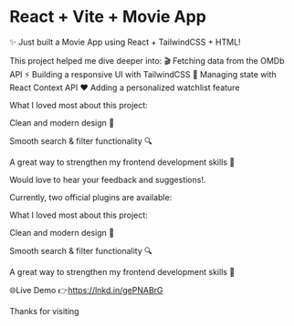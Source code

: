 # React + Vite + Movie App

✨ Just built a Movie App using React + TailwindCSS + HTML!

This project helped me dive deeper into:
🎬 Fetching data from the OMDb API
⚡ Building a responsive UI with TailwindCSS
💾 Managing state with React Context API
❤️ Adding a personalized watchlist feature

What I loved most about this project:

Clean and modern design 🎨

Smooth search & filter functionality 🔍

A great way to strengthen my frontend development skills 🚀

Would love to hear your feedback and suggestions!.

Currently, two official plugins are available:

What I loved most about this project:

Clean and modern design 🎨

Smooth search & filter functionality 🔍

A great way to strengthen my frontend development skills 🚀

🌐Live Demo 👉https://lnkd.in/gePNABrG

Thanks for visiting
